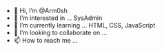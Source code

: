 - 👋 Hi, I’m @Arm0sh
- 👀 I’m interested in ... SysAdmin
- 🌱 I’m currently learning ... HTML, CSS, JavaScript
- 💞️ I’m looking to collaborate on ...
- 📫 How to reach me ...

<!---
Arm0sh/Arm0sh is a ✨ special ✨ repository because its `README.md` (this file) appears on your GitHub profile.
You can click the Preview link to take a look at your changes.
--->
